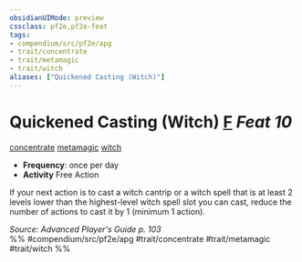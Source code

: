 ```yaml
---
obsidianUIMode: preview
cssclass: pf2e,pf2e-feat
tags:
- compendium/src/pf2e/apg
- trait/concentrate
- trait/metamagic
- trait/witch
aliases: ["Quickened Casting (Witch)"]
---
```

# Quickened Casting (Witch)  [F](rules/core-rulebook/chapter-9-playing-the-game.md#Actions "Free Action") *Feat 10*  
[concentrate](rules/traits/concentrate.md "Concentrate Action & Ability Trait")  [metamagic](rules/traits/metamagic.md "Metamagic General Trait")  [witch](rules/traits/witch-apg.md "Witch Class Trait")  

- **Frequency**: once per day
- **Activity** Free Action

If your next action is to cast a witch cantrip or a witch spell that is at least 2 levels lower than the highest-level witch spell slot you can cast, reduce the number of actions to cast it by 1 (minimum 1 action).

*Source: Advanced Player's Guide p. 103*  
%% #compendium/src/pf2e/apg #trait/concentrate #trait/metamagic #trait/witch %%